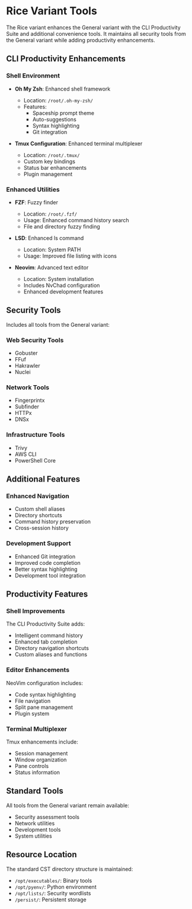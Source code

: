 # Rice Variant Tools

The Rice variant enhances the General variant with the CLI Productivity Suite and additional convenience tools. It maintains all security tools from the General variant while adding productivity enhancements.

## CLI Productivity Enhancements

### Shell Environment

- **Oh My Zsh**: Enhanced shell framework
    - Location: `/root/.oh-my-zsh/`
    - Features:
        - Spaceship prompt theme
        - Auto-suggestions
        - Syntax highlighting
        - Git integration

- **Tmux Configuration**: Enhanced terminal multiplexer
    - Location: `/root/.tmux/`
    - Custom key bindings
    - Status bar enhancements
    - Plugin management

### Enhanced Utilities

- **FZF**: Fuzzy finder
    - Location: `/root/.fzf/`
    - Usage: Enhanced command history search
    - File and directory fuzzy finding

- **LSD**: Enhanced ls command
    - Location: System PATH
    - Usage: Improved file listing with icons

- **Neovim**: Advanced text editor
    - Location: System installation
    - Includes NvChad configuration
    - Enhanced development features

## Security Tools

Includes all tools from the General variant:

### Web Security Tools

- Gobuster
- FFuf
- Hakrawler
- Nuclei

### Network Tools

- Fingerprintx
- Subfinder
- HTTPx
- DNSx

### Infrastructure Tools

- Trivy
- AWS CLI
- PowerShell Core

## Additional Features

### Enhanced Navigation

- Custom shell aliases
- Directory shortcuts
- Command history preservation
- Cross-session history

### Development Support

- Enhanced Git integration
- Improved code completion
- Better syntax highlighting
- Development tool integration

## Productivity Features

### Shell Improvements

The CLI Productivity Suite adds:

- Intelligent command history
- Enhanced tab completion
- Directory navigation shortcuts
- Custom aliases and functions

### Editor Enhancements

NeoVim configuration includes:

- Code syntax highlighting
- File navigation
- Split pane management
- Plugin system

### Terminal Multiplexer

Tmux enhancements include:

- Session management
- Window organization
- Pane controls
- Status information

## Standard Tools

All tools from the General variant remain available:

- Security assessment tools
- Network utilities
- Development tools
- System utilities

## Resource Location

The standard CST directory structure is maintained:

- `/opt/executables/`: Binary tools
- `/opt/pyenv/`: Python environment
- `/opt/lists/`: Security wordlists
- `/persist/`: Persistent storage

